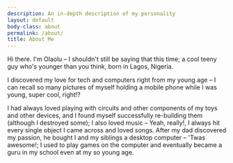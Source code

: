 ```yaml
---
description: An in-depth description of my personality
layout: default
body-class: about
permalink: /about/
title: About Me
---
```

Hi there. I'm Olaolu &ndash; I shouldn't still be saying that this time; a cool teeny guy who's younger than you think, born in Lagos, Nigeria.

I discovered my love for tech and computers right from my young age &ndash; I can recall so many pictures of myself holding a mobile phone while I was young, super cool, right!?

I had always loved playing with circuits and other components of my toys and other devices, and I found myself successfully re-building them (although I destroyed some); I also loved music &ndash; Yeah, really!, I always hit every single object I came across and loved songs. After my dad discovered my passion, he bought I and my siblings a desktop computer &ndash; 'Twas awesome!; I used to play games on the computer and eventually became a guru in my school even at my so young age.
